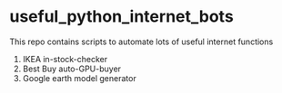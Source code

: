 # useful_python_internet_bots

This repo contains scripts to automate lots of useful internet functions

1. IKEA in-stock-checker
2. Best Buy auto-GPU-buyer
3. Google earth model generator
